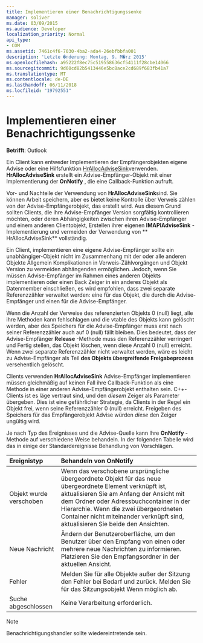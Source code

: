 ```yaml
---
title: Implementieren einer Benachrichtigungssenke
manager: soliver
ms.date: 03/09/2015
ms.audience: Developer
localization_priority: Normal
api_type:
- COM
ms.assetid: 7461c4f6-7030-4ba2-ada4-26ebfbbfa001
description: 'Letzte �nderung: Montag, 9. M�rz 2015'
ms.openlocfilehash: a95222f8ec75c519558636cf54111f28cbe14066
ms.sourcegitcommit: 9d60cd82b5413446e5bc8ace2cd689f683fb41a7
ms.translationtype: MT
ms.contentlocale: de-DE
ms.lasthandoff: 06/11/2018
ms.locfileid: "19792551"
---
```

# <a name="implementing-an-advise-sink-object"></a>Implementieren einer Benachrichtigungssenke

  
  
**Betrifft**: Outlook 
  
Ein Client kann entweder Implementieren der Empfängerobjekten eigene Advise oder eine Hilfsfunktion [HrAllocAdviseSink](hrallocadvisesink.md)verwenden. **HrAllocAdviseSink** erstellt ein Advise-Empfänger-Objekt mit einer Implementierung der **OnNotify** , die eine Callback-Funktion aufruft. 
  
Vor- und Nachteile der Verwendung von **HrAllocAdviseSink**sind. Sie können Arbeit speichern, aber es bietet keine Kontrolle über Verweis zählen von der Advise-Empfängerobjekt, das erstellt wird. Aus diesem Grund sollten Clients, die ihre Advise-Empfänger Version sorgfältig kontrollieren möchten, oder deren Abhängigkeiten zwischen ihren Advise-Empfänger und einem anderen Clientobjekt, Erstellen ihrer eigenen **IMAPIAdviseSink** -Implementierung und vermeiden der Verwendung von ** HrAllocAdviseSink** vollständig. 
  
Ein Client, implementieren eine eigene Advise-Empfänger sollte ein unabhängiger-Objekt nicht im Zusammenhang mit der oder alle anderen Objekte Allgemein Komplikationen in Verweis-Zählvorgängen und Objekt Version zu vermeiden abhängenden ermöglichen. Jedoch, wenn Sie müssen Advise-Empfänger im Rahmen eines anderen Objekts implementieren oder einen Back Zeiger in ein anderes Objekt als Datenmember einschließen, es wird empfohlen, dass zwei separate Referenzzähler verwaltet werden: eine für das Objekt, die durch die Advise-Empfänger und einen für die Advise-Empfänger. 
  
Wenn die Anzahl der Verweise des referenzierten Objekts 0 (null) liegt, alle ihre Methoden kann fehlschlagen und die vtable des Objekts kann gelöscht werden, aber des Speichers für die Advise-Empfänger muss erst nach seiner Referenzzähler auch auf 0 (null) fällt bleiben. Dies bedeutet, dass der Advise-Empfänger **Release** -Methode muss den Referenzzähler verringert und Fertig stellen, das Objekt löschen, wenn diese Anzahl 0 (null) erreicht. Wenn zwei separate Referenzzähler nicht verwaltet werden, wäre es leicht zu Advise-Empfänger als Teil **des Objekts übergreifende Freigabeprozess** versehentlich gelöscht. 
  
Clients verwenden **HrAllocAdviseSink** Advise-Empfänger implementieren müssen gleichmäßig auf keinen Fall ihre Callback-Funktion als eine Methode in einer anderen Advise-Empfängerobjekt enthalten sein. C++-Clients ist es läge vertraut sind, und den _diesem_ Zeiger als Parameter übergeben. Dies ist eine gefährlicher Strategie, da Clients in der Regel ein Objekt frei, wenn seine Referenzzähler 0 (null) erreicht. Freigeben des Speichers für das Empfängerobjekt Advise würden _diese_ den Zeiger ungültig wird. 
  
Je nach Typ des Ereignisses und die Advise-Quelle kann Ihre **OnNotify** -Methode auf verschiedene Weise behandeln. In der folgenden Tabelle wird das in einige der Standardereignisse Behandlung von Vorschlägen. 
  
|**Ereignistyp**|**Behandeln von OnNotify**|
|:-----|:-----|
|Objekt wurde verschoben  <br/> |Wenn das verschobene ursprüngliche übergeordnete Objekt für das neue übergeordnete Element verknüpft ist, aktualisieren Sie am Anfang der Ansicht mit dem Ordner oder Adressbuchcontainer in der Hierarchie. Wenn die zwei übergeordneten Container nicht miteinander verknüpft sind, aktualisieren Sie beide den Ansichten.  <br/> |
|Neue Nachricht  <br/> |Ändern der Benutzeroberfläche, um den Benutzer über den Empfang von einen oder mehrere neue Nachrichten zu informieren. Platzieren Sie den Empfangsordner in der aktuellen Ansicht.  <br/> |
|Fehler  <br/> |Melden Sie für alle Objekte außer der Sitzung den Fehler bei Bedarf und zurück. Melden Sie für das Sitzungsobjekt Wenn möglich ab.  <br/> |
|Suche abgeschlossen  <br/> |Keine Verarbeitung erforderlich.  <br/> |
   
> [!NOTE]
> Benachrichtigungshandler sollte wiedereintretende sein. 
  

